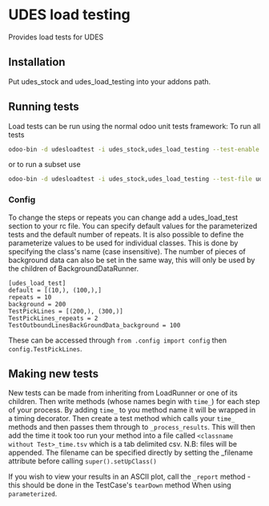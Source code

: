 # UDES load testing

Provides load tests for UDES

## Installation

Put udes_stock and udes_load_testing into your addons path.

## Running tests

Load tests can be run using the normal odoo unit tests framework:
To run all tests

``` bash
odoo-bin -d udesloadtest -i udes_stock,udes_load_testing --test-enable
```

or to run a subset use

``` bash
odoo-bin -d udesloadtest -i udes_stock,udes_load_testing --test-file udes_load_testing/test/test_picking.py
```

### Config

To change the steps or repeats you can change add a udes_load_test section to your rc file.
You can specify default values for the parameterized tests and the default number of repeats.
It is also possible to define the parameterize values to be used for individual classes.
This is done by specifying the class's name (case insensitive).
The number of pieces of background data can also be set in the same way, this will only be used by the children of BackgroundDataRunner.

``` plain text
[udes_load_test]
default = [(10,), (100,),]
repeats = 10
background = 200
TestPickLines = [(200,), (300,)]
TestPickLines_repeats = 2
TestOutboundLinesBackGroundData_background = 100
```

These can be accessed through `from .config import config` then `config.TestPickLines`.

## Making new tests

New tests can be made from inheriting from LoadRunner or one of its children. Then write methods (whose names begin with `time_`) for each step of your process.
By adding `time_` to you method name it will be wrapped in a timing decorator.
Then create a test method which calls your `time_` methods and then passes them through to `_process_results`.
This will then add the time it took too run your method into a file called `<classname without Test>_time.tsv` which is a tab delimited csv.
N.B: files will be appended.
The filename can be specified directly by setting the _filename attribute before calling `super().setUpClass()`

If you wish to view your results in an ASCII plot, call the `_report` method - this should be done in the TestCase's `tearDown` method
When using `parameterized`.

